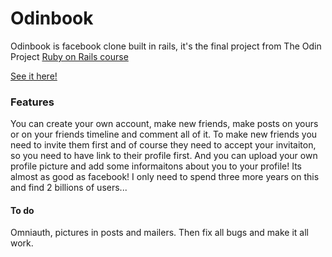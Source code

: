 # Odinbook

Odinbook is facebook clone built in rails, it's the final project from The Odin Project [Ruby on Rails course](http://www.theodinproject.com/ruby-on-rails/final-project)

[See it here!](https://aqueous-earth-6301.herokuapp.com/)

### Features

You can create your own account, make new friends, make posts on yours or on your friends timeline and comment all of it. To make new friends you need to invite them first and of course they need to accept your invitaiton, so you need to have link to their profile first. And you can upload your own profile picture and add some informaitons about you to your profile! Its almost as good as facebook! I only need to spend three more years on this and find 2 billions of users...

#### To do

Omniauth, pictures in posts and mailers. Then fix all bugs and make it all work.
